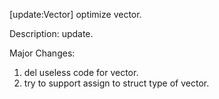 [update:Vector] optimize vector.

Description:
update.

Major Changes:
1. del useless code for vector.
2. try to support assign to struct type of vector.